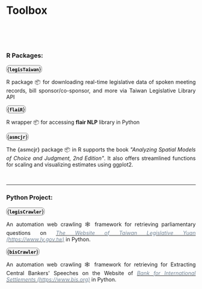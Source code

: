 # Toolbox


<br> <br> <br> 


<style>
/* body {
    font-family: -apple-system, BlinkMacSystemFont, 'Segoe UI', Roboto, Oxygen, Ubuntu, Cantarell, 'Open Sans', 'Helvetica Neue', sans-serif;
    
} */


.bottom-link {
    display: inline-block;
    padding: 1px 1px;
    background-color: #f2f2f2;
    color: #000;
    text-decoration: none;
    border-radius: 8px; /* This makes the link round */
    transition: background-color 0.9s;
    border: 1.5px solid grey; /* This adds a grey frame around the link */
}

.bottom-link:hover {
    background-color: #ddd;
}
</style>



<div style="text-align: center">




<div style="text-align: justify">



### R Packages: 

<div style="text-align: justify">

<a href="https://davidycliao.github.io/legisTaiwan/" class="bottom-link"  target="_blank">{__`legisTaiwan`__}</a>  

R package 📦 for downloading real-time legislative data of spoken meeting records, bill sponsor/co-sponsor, and more via Taiwan Legislative Library API
</div>


<a href="https://davidycliao.github.io/flaiR/" class="bottom-link"  target="_blank">{__`flaiR`__}</a>  

R wrapper 📦 for accessing __flair NLP__ library in Python
</div>


</div>

<div style="text-align: justify">

<a href="https://uniofessex.github.io/asmcjr/" class="bottom-link"  target="_blank">{__`asmcjr`__}</a> 

The <span style="color:#5a5a5a">**{asmcjr}**</span> package 📦 in R supports the book _"Analyzing Spatial Models of Choice and Judgment, 2nd Edition"_. It also offers streamlined functions for scaling and visualizing estimates using ggplot2.

</div>



<br> 


<div style="text-align: justify">

----

### Python Project: 


<a href="https://davidycliao.github.io/legisCrawler" class="bottom-link"  target="_blank">{__`legisCrawler`__}</a>

An automation web crawling 🕸️ framework for retrieving parliamentary questions on  [<span style="color:#778899">*The Website of Taiwan Legislative Yuan (https://www.ly.gov.tw)*</span>](https://lis.ly.gov.tw/) in Python.
 


<div style="text-align: justify">


<a href="https://github.com/davidycliao/bisCrawler" class="bottom-link"  target="_blank">{__`bisCrawler`__}</a>

An automation web crawling 🕸️ framework for retrieving for Extracting Central Bankers' Speeches on the Website of [<span style="color:#778899">*Bank for International Settlements (https://www.bis.org)*</span>](https://www.bis.org) in Python.


<br> <br> 
